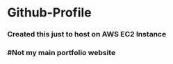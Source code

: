 # Github-Profile

### Created this just to host on AWS EC2 Instance<br>
### #Not my main portfolio website
